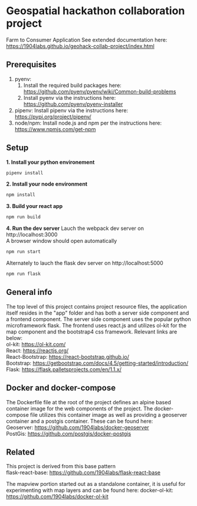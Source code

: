 # Geospatial hackathon collaboration project  
Farm to Consumer Application
See extended documentation here:  
https://1904labs.github.io/geohack-collab-project/index.html  

## Prerequisites  
1. pyenv:  
    1. Install the required build packages here:  
       https://github.com/pyenv/pyenv/wiki/Common-build-problems  
    2. Install pyenv via the instructions here:  
       https://github.com/pyenv/pyenv-installer  
2. pipenv: Install pipenv via the instructions here:  
https://pypi.org/project/pipenv/  
3. node/npm: Install node.js and npm per the instructions here:  
https://www.npmjs.com/get-npm  

## Setup  
__1. Install your python environement__
```bash
pipenv install
```

__2. Install your node environment__
```bash
npm install
```

__3. Build your react app__
```bash
npm run build
```

__4. Run the dev server__
Lauch the webpack dev server on http://localhost:3000  
A browser window should open automatically  
```bash
npm run start
```
Alternately to lauch the flask dev server on http://localhost:5000  
```bash
npm run flask
```

## General info
The top level of this project contains project resource files, the application 
itself resides in the "app" folder and has both a server side component 
and a frontend component. The server side component uses the popular python 
microframework flask. The frontend uses react.js and utilizes ol-kit for the 
map component and the bootstrap4 css framework. Relevant links are below:  
ol-kit: https://ol-kit.com/  
React: https://reactjs.org/  
React-Bootstrap: https://react-bootstrap.github.io/  
Bootstrap: https://getbootstrap.com/docs/4.5/getting-started/introduction/  
Flask: https://flask.palletsprojects.com/en/1.1.x/  

## Docker and docker-compose 
The Dockerfile file at the root of the project defines an alpine based  container image for the web components of the project.  The docker-compose 
file utilizes this container image as well as providing a geoserver container
and a postgis container.  These can be found here:  
Geoserver: https://github.com/1904labs/docker-geoserver  
PostGis:  https://github.com/postgis/docker-postgis  

## Related  
This project is derived from this base pattern  
flask-react-base: https://github.com/1904labs/flask-react-base  

The mapview portion started out as a standalone container, it is useful 
for experimenting with map layers and can be found here: 
docker-ol-kit: https://github.com/1904labs/docker-ol-kit  
